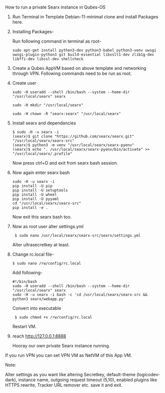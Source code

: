 How to run a private Searx instance in Qubes-OS


1. Run Terminal in Template Debian-11-minimal clone and install Packages here.

2. Installing Packages-

     Run following command in terminal as root-
     
       sudo apt-get install python3-dev python3-babel python3-venv uwsgi uwsgi-plugin-python3 git build-essential libxslt1-dev zlib1g-dev libffi-dev libssl-dev shellcheck

     
3. Create a Qubes AppVM based on above template and networking through VPN. Following commands need to be run as root.

4. Create user
    
       sudo -H useradd --shell /bin/bash --system --home-dir "/usr/local/searx" searx
      
       sudo -H mkdir "/usr/local/searx"
      
       sudo -H chown -R "searx:searx" "/usr/local/searx"
       
5. Install searx and dependancies
     
       $ sudo -H -u searx -i
       (searx)$ git clone "https://github.com/searx/searx.git" "/usr/local/searx/searx-src"
       (searx)$ python3 -m venv "/usr/local/searx/searx-pyenv"
       (searx)$ echo ". /usr/local/searx/searx-pyenv/bin/activate" >>  "/usr/local/searx/.profile"
       
   Now press ctrl+D and exit from searx bash session.
   
6. Now again enter searx bash
       
       sudo -H -u searx -i
       pip install -U pip
       pip install -U setuptools
       pip install -U wheel
       pip install -U pyyaml
       cd "/usr/local/searx/searx-src"
       pip install -e .
   
   Now exit this searx bash too.

7. Now as root user alter settings.yml
        
        $ sudo nano /usr/local/searx/searx-src/searx/settings.yml
        
   Alter ultrasecretkey at least.
        
    
8. Change rc.local file-

       $ sudo nano /rw/config/rc.local
       
   Add following-
   
       #!/bin/bash
       sudo -H useradd --shell /bin/bash --system --home-dir "/usr/local/searx" searx
       sudo -H -u searx -i bash -c 'cd /usr/local/searx/searx-src && python3 searx/webapp.py'
       
   Convert into executable
   
        $ sudo chmod +x /rw/config/rc.local
   
   Restart VM.
         
9. reach http://127.0.0.1:8888
    
    Hooray our own private Searx instance running.
     
If you run VPN you can set VPN VM as NetVM of this App VM.
     

Note:
    
   Alter settings as you want like altering Secretkey, default-theme (logicodev-dark), instance name, outgoing request timeout (5,10), enabled plugins like HTTPS rewrite, Tracker URL remover etc. save it and exit. 
   
   

